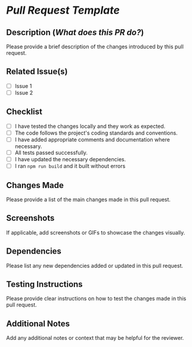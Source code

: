 # *Pull Request Template*

## Description (*What does this PR do?*)

Please provide a brief description of the changes introduced by this pull request.

## Related Issue(s)

- [ ] Issue 1
- [ ] Issue 2

## Checklist

- [ ] I have tested the changes locally and they work as expected.
- [ ] The code follows the project's coding standards and conventions.
- [ ] I have added appropriate comments and documentation where necessary.
- [ ] All tests passed successfully.
- [ ] I have updated the necessary dependencies.
- [ ] I ran ``` npm run build ``` and it built without errors

## Changes Made

Please provide a list of the main changes made in this pull request.

## Screenshots

If applicable, add screenshots or GIFs to showcase the changes visually.

## Dependencies

Please list any new dependencies added or updated in this pull request.

## Testing Instructions

Please provide clear instructions on how to test the changes made in this pull request.

## Additional Notes

Add any additional notes or context that may be helpful for the reviewer.
